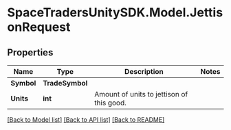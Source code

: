 # SpaceTradersUnitySDK.Model.JettisonRequest

## Properties

Name | Type | Description | Notes
------------ | ------------- | ------------- | -------------
**Symbol** | **TradeSymbol** |  | 
**Units** | **int** | Amount of units to jettison of this good. | 

[[Back to Model list]](../README.md#documentation-for-models) [[Back to API list]](../README.md#documentation-for-api-endpoints) [[Back to README]](../README.md)

